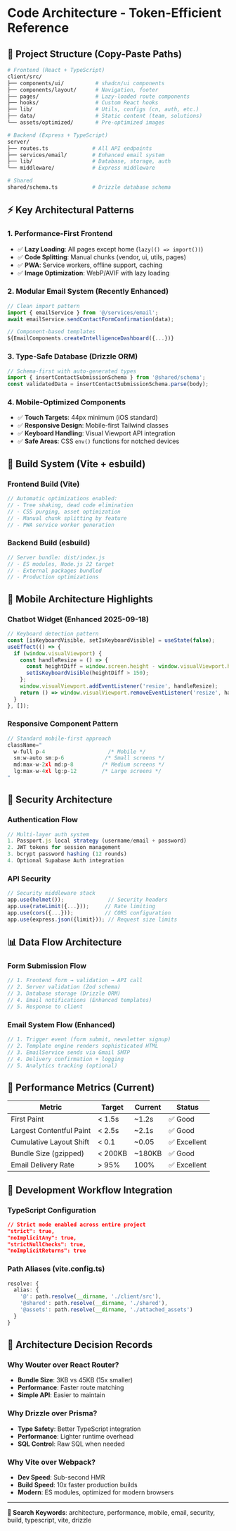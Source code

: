 # Code Architecture - Token-Efficient Reference

## 🎯 Project Structure (Copy-Paste Paths)
```bash
# Frontend (React + TypeScript)
client/src/
├── components/ui/          # shadcn/ui components
├── components/layout/      # Navigation, footer
├── pages/                  # Lazy-loaded route components
├── hooks/                  # Custom React hooks
├── lib/                    # Utils, configs (cn, auth, etc.)
├── data/                   # Static content (team, solutions)
└── assets/optimized/       # Pre-optimized images

# Backend (Express + TypeScript)  
server/
├── routes.ts              # All API endpoints
├── services/email/        # Enhanced email system
├── lib/                   # Database, storage, auth
└── middleware/            # Express middleware

# Shared
shared/schema.ts           # Drizzle database schema
```

## ⚡ Key Architectural Patterns

### 1. **Performance-First Frontend**
- ✅ **Lazy Loading**: All pages except home (`lazy(() => import())`)
- ✅ **Code Splitting**: Manual chunks (vendor, ui, utils, pages)
- ✅ **PWA**: Service workers, offline support, caching
- ✅ **Image Optimization**: WebP/AVIF with lazy loading

### 2. **Modular Email System** (Recently Enhanced)
```typescript
// Clean import pattern
import { emailService } from '@/services/email';
await emailService.sendContactFormConfirmation(data);

// Component-based templates
${EmailComponents.createIntelligenceDashboard({...})}
```

### 3. **Type-Safe Database** (Drizzle ORM)
```typescript
// Schema-first with auto-generated types
import { insertContactSubmissionSchema } from '@shared/schema';
const validatedData = insertContactSubmissionSchema.parse(body);
```

### 4. **Mobile-Optimized Components**
- ✅ **Touch Targets**: 44px minimum (iOS standard)
- ✅ **Responsive Design**: Mobile-first Tailwind classes
- ✅ **Keyboard Handling**: Visual Viewport API integration
- ✅ **Safe Areas**: CSS `env()` functions for notched devices

## 🔧 Build System (Vite + esbuild)

### Frontend Build (Vite)
```javascript
// Automatic optimizations enabled:
// - Tree shaking, dead code elimination
// - CSS purging, asset optimization  
// - Manual chunk splitting by feature
// - PWA service worker generation
```

### Backend Build (esbuild)
```javascript
// Server bundle: dist/index.js
// - ES modules, Node.js 22 target
// - External packages bundled
// - Production optimizations
```

## 📱 Mobile Architecture Highlights

### Chatbot Widget (Enhanced 2025-09-18)
```typescript
// Keyboard detection pattern
const [isKeyboardVisible, setIsKeyboardVisible] = useState(false);
useEffect(() => {
  if (window.visualViewport) {
    const handleResize = () => {
      const heightDiff = window.screen.height - window.visualViewport.height;
      setIsKeyboardVisible(heightDiff > 150);
    };
    window.visualViewport.addEventListener('resize', handleResize);
    return () => window.visualViewport.removeEventListener('resize', handleResize);
  }
}, []);
```

### Responsive Component Pattern
```typescript
// Standard mobile-first approach
className="
  w-full p-4                    /* Mobile */
  sm:w-auto sm:p-6             /* Small screens */  
  md:max-w-2xl md:p-8         /* Medium screens */
  lg:max-w-4xl lg:p-12        /* Large screens */
"
```

## 🔐 Security Architecture

### Authentication Flow
```typescript
// Multi-layer auth system
1. Passport.js local strategy (username/email + password)
2. JWT tokens for session management  
3. bcrypt password hashing (12 rounds)
4. Optional Supabase Auth integration
```

### API Security  
```typescript
// Security middleware stack
app.use(helmet());              // Security headers
app.use(rateLimit({...}));     // Rate limiting
app.use(cors({...}));          // CORS configuration
app.use(express.json({limit})); // Request size limits
```

## 📊 Data Flow Architecture

### Form Submission Flow
```typescript
// 1. Frontend form → validation → API call
// 2. Server validation (Zod schema)
// 3. Database storage (Drizzle ORM)
// 4. Email notifications (Enhanced templates)
// 5. Response to client
```

### Email System Flow (Enhanced)
```typescript
// 1. Trigger event (form submit, newsletter signup)
// 2. Template engine renders sophisticated HTML
// 3. EmailService sends via Gmail SMTP  
// 4. Delivery confirmation + logging
// 5. Analytics tracking (optional)
```

## 🎯 Performance Metrics (Current)

| Metric | Target | Current | Status |
|--------|--------|---------|---------|
| First Paint | < 1.5s | ~1.2s | ✅ Good |
| Largest Contentful Paint | < 2.5s | ~2.1s | ✅ Good |
| Cumulative Layout Shift | < 0.1 | ~0.05 | ✅ Excellent |
| Bundle Size (gzipped) | < 200KB | ~180KB | ✅ Good |
| Email Delivery Rate | > 95% | 100% | ✅ Excellent |

## 🔄 Development Workflow Integration

### TypeScript Configuration
```json
// Strict mode enabled across entire project
"strict": true,
"noImplicitAny": true,
"strictNullChecks": true,
"noImplicitReturns": true
```

### Path Aliases (vite.config.ts)
```typescript
resolve: {
  alias: {
    '@': path.resolve(__dirname, './client/src'),
    '@shared': path.resolve(__dirname, './shared'),
    '@assets': path.resolve(__dirname, './attached_assets')
  }
}
```

## 🚨 Architecture Decision Records

### Why Wouter over React Router?
- **Bundle Size**: 3KB vs 45KB (15x smaller)
- **Performance**: Faster route matching
- **Simple API**: Easier to maintain

### Why Drizzle over Prisma?
- **Type Safety**: Better TypeScript integration
- **Performance**: Lighter runtime overhead  
- **SQL Control**: Raw SQL when needed

### Why Vite over Webpack?
- **Dev Speed**: Sub-second HMR
- **Build Speed**: 10x faster production builds
- **Modern**: ES modules, optimized for modern browsers

---
**🎯 Search Keywords**: architecture, performance, mobile, email, security, build, typescript, vite, drizzle